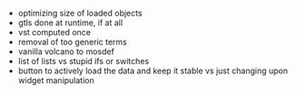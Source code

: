 * optimizing size of loaded objects
* gtls done at runtime, if at all
* vst computed once
* removal of too generic terms
* vanilla volcano to mosdef
* list of lists vs stupid ifs or switches
* button to actively load the data and keep it stable vs just changing upon widget manipulation 


